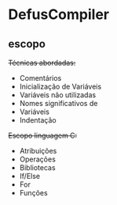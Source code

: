# DefusCompiler

## escopo
~~Técnicas abordadas:~~
- Comentários
- Inicialização de Variáveis
- Variáveis não utilizadas
- Nomes significativos de 
- Variáveis
- Indentação

~~Escopo linguagem C:~~
- Atribuições
- Operações
- Bibliotecas
- If/Else
- For
- Funções
